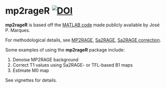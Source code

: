 # mp2rageR [![DOI](https://zenodo.org/badge/DOI/10.5281/zenodo.13345192.svg)](https://doi.org/10.5281/zenodo.13345192)

**mp2rageR** is based off the [MATLAB code](https://github.com/JosePMarques/MP2RAGE-related-scripts) made publicly available by José P. Marques.

For methodological details, see [MP2RAGE](https://www.sciencedirect.com/science/article/abs/pii/S1053811909010738), [Sa2RAGE](https://onlinelibrary.wiley.com/doi/full/10.1002/mrm.23145), [Sa2RAGE correction](https://journals.plos.org/plosone/article?id=10.1371/journal.pone.0069294).

Some examples of using the **mp2rageR** package include:
1. Denoise MP2RAGE background
2. Correct T1 values using Sa2RAGE- or TFL-based B1 maps
3. Estimate M0 map

See vignettes for details.



